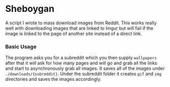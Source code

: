 Sheboygan
=========

A script I wrote to mass download images from Reddit. This works really well with downloading images that are linked to Imgur but will fail if the image is linked to the page of another site instead of a direct link.

### Basic Usage

The program asks you for a subreddit which you then supply `wallpapers` after that it will ask for how many pages and will go and grab all the links and start to asynchronously grab all images. It saves all of the images under `./downloads/{subreddit}`. Under the subreddit folder it creates `gif` and `img` directories and saves the images accordingly.
